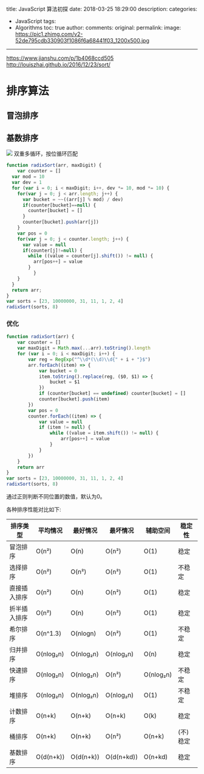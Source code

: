title: JavaScript 算法初探
date: 2018-03-25 18:29:00
description:
categories:
- JavaScript
tags:
- Algorithms
toc: true
author:
comments:
original:
permalink:
image: https://pic1.zhimg.com/v2-52de795cdb330903f1086f6a68441f03_1200x500.jpg
---
https://www.jianshu.com/p/1b4068ccd505
http://louiszhai.github.io/2016/12/23/sort/

<!-- more -->

# 排序算法
## 冒泡排序

## 基数排序
![](https://user-gold-cdn.xitu.io/2017/3/16/150ead5b0c6e78b2b900709bc56d4f42.gif?imageView2/0/w/1280/h/960/format/webp/ignore-error/1)
双重多循环，按位循环匹配
``` javascript
function radixSort(arr, maxDigit) {
	var counter = []
  var mod = 10
  var dev = 1
  for (var i = 0; i < maxDigit; i++, dev *= 10, mod *= 10) {
    for(var j = 0; j < arr.length; j++) {
      var bucket = ~~((arr[j] % mod) / dev)
      if(counter[bucket]==null) {
        counter[bucket] = []
      }
      counter[bucket].push(arr[j])
    }
    var pos = 0
    for(var j = 0; j < counter.length; j++) {
      var value = null
      if(counter[j]!=null) {
        while ((value = counter[j].shift()) != null) {
          arr[pos++] = value
        }
		  }
    }
  }
  return arr;
}
var sorts = [23, 10000000, 31, 11, 1, 2, 4]
radixSort(sorts, 8)
```

### 优化

``` javascript
function radixSort(arr) {
	var counter = []
	var maxDigit = Math.max(...arr).toString().length
	for (var i = 0; i < maxDigit; i++) {
		var reg = RegExp("^\\d*(\\d)\\d{" + i + "}$")
		arr.forEach((item) => {
			var bucket = 0
			item.toString().replace(reg, ($0, $1) => {
				bucket = $1
			})
			if (counter[bucket] == undefined) counter[bucket] = []
			counter[bucket].push(item)
		})
		var pos = 0
		counter.forEach((item) => {
			var value = null
			if (item != null) {
				while ((value = item.shift()) != null) {
					arr[pos++] = value
				}
			}
		})
	}
	return arr
}
var sorts = [23, 10000000, 31, 11, 1, 2, 4]
radixSort(sorts, 8)
```
通过正则判断不同位置的数值，默认为0。

各种排序性能对比如下:

| 排序类型 | 平均情况 | 最好情况 | 最坏情况 | 辅助空间 | 稳定性 |
| --- | --- | --- | --- | --- | --- |
| 冒泡排序 | O(n²) | O(n) | O(n²) | O(1) | 稳定 |
| 选择排序 | O(n²) | O(n²) | O(n²) | O(1) | 不稳定 |
| 直接插入排序 | O(n²) | O(n) | O(n²) | O(1) | 稳定 |
| 折半插入排序 | O(n²) | O(n) | O(n²) | O(1) | 稳定 |
| 希尔排序 | O(n^1.3) | O(nlogn) | O(n²) | O(1) | 不稳定 |
| 归并排序 | O(nlog₂n) | O(nlog₂n) | O(nlog₂n) | O(n) | 稳定 |
| 快速排序 | O(nlog₂n) | O(nlog₂n) | O(n²) | O(nlog₂n) | 不稳定 |
| 堆排序 | O(nlog₂n) | O(nlog₂n) | O(nlog₂n) | O(1) | 不稳定 |
| 计数排序 | O(n+k) | O(n+k) | O(n+k) | O(k) | 稳定 |
| 桶排序 | O(n+k) | O(n+k) | O(n²) | O(n+k) | (不)稳定 |
| 基数排序 | O(d(n+k)) | O(d(n+k)) | O(d(n+kd)) | O(n+kd) | 稳定 |



